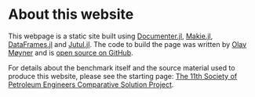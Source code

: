 # About this website

This webpage is a static site built using [Documenter.jl](https://github.com/JuliaDocs/Documenter.jl), [Makie.jl](docs.makie.org), [DataFrames.jl](https://dataframes.juliadata.org/stable/) and [Jutul.jl](https://github.com/sintefmath/Jutul.jl). The code to build the page was written by [Olav Møyner](https://www.olavmoyner.com/) and is [open source on GitHub](https://github.com/moyner/CSP11Visualizer.jl).

For details about the benchmark itself and the source material used to produce this website, please see the starting page: [The 11th Society of Petroleum Engineers Comparative Solution Project](@ref).
